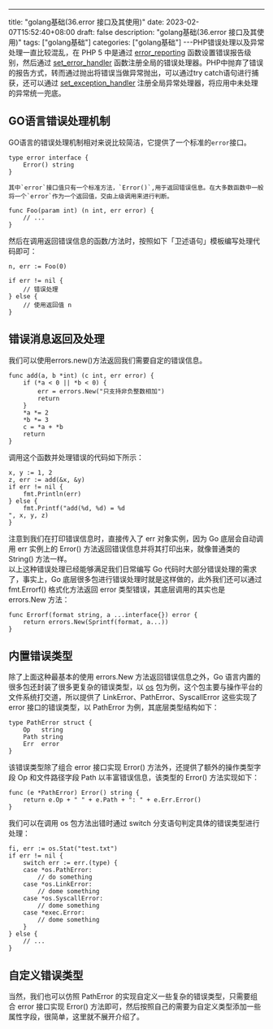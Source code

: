 --- 
 title: "golang基础(36.error 接口及其使用)" 
 date: 2023-02-07T15:52:40+08:00 
 draft: false 
 description: "golang基础(36.error 接口及其使用)" 
 tags: ["golang基础"] 
 categories: ["golang基础"] 
---PHP错误处理以及异常处理一直比较混乱，在 PHP 5 中是通过 [error_reporting](https://www.php.net/manual/zh/function.error-reporting.php) 函数设置错误报告级别，然后通过 [set_error_handler](https://www.php.net/manual/zh/function.set-error-handler.php) 函数注册全局的错误处理器。PHP中抛弃了错误的报告方式，转而通过抛出将错误当做异常抛出，可以通过try catch语句进行捕获，还可以通过 [set_exception_handler](https://www.php.net/manual/zh/function.set-exception-handler.php) 注册全局异常处理器，将应用中未处理的异常统一兜底。

## GO语言错误处理机制
GO语言的错误处理机制相对来说比较简洁，它提供了一个标准的`error`接口。
```
type error interface { 
    Error() string 
}
```
	其中`error`接口值只有一个标准方法，`Error()`,用于返回错误信息。在大多数函数中一般将一个`error`作为一个返回值，交由上级调用来进行判断。
```
func Foo(param int) (n int, err error) { 
    // ...
}
```
然后在调用返回错误信息的函数/方法时，按照如下「卫述语句」模板编写处理代码即可：
```
n, err := Foo(0)

if err != nil { 
    // 错误处理 
} else {
    // 使用返回值 n 
}
```

## 错误消息返回及处理
我们可以使用errors.new()方法返回我们需要自定的错误信息。
```
func add(a, b *int) (c int, err error) {
    if (*a < 0 || *b < 0) {
        err = errors.New("只支持非负整数相加")
        return
    }
    *a *= 2
    *b *= 3
    c = *a + *b
    return
}
```
调用这个函数并处理错误的代码如下所示：
```
x, y := 1, 2
z, err := add(&x, &y)
if err != nil {
    fmt.Println(err)
} else {
    fmt.Printf("add(%d, %d) = %d
", x, y, z)
}
```
注意到我们在打印错误信息时，直接传入了 err 对象实例，因为 Go 底层会自动调用 err 实例上的 Error() 方法返回错误信息并将其打印出来，就像普通类的 String() 方法一样。<br />以上这种错误处理已经能够满足我们日常编写 Go 代码时大部分错误处理的需求了，事实上，Go 底层很多包进行错误处理时就是这样做的，此外我们还可以通过 fmt.Errorf() 格式化方法返回 error 类型错误，其底层调用的其实也是 errors.New 方法：
```
func Errorf(format string, a ...interface{}) error {
    return errors.New(Sprintf(format, a...))
}
```

## 内置错误类型
除了上面这种最基本的使用 errors.New 方法返回错误信息之外，Go 语言内置的很多包还封装了很多更复杂的错误类型，以 [os](https://golang.org/pkg/os) 包为例，这个包主要与操作平台的文件系统打交道，所以提供了 LinkError、PathError、SyscallError 这些实现了 error 接口的错误类型，以 PathError 为例，其底层类型结构如下：
```
type PathError struct {
    Op   string
    Path string
    Err  error
}
```
该错误类型除了组合 error 接口实现 Error() 方法外，还提供了额外的操作类型字段 Op 和文件路径字段 Path 以丰富错误信息，该类型的 Error() 方法实现如下：
```
func (e *PathError) Error() string { 
    return e.Op + " " + e.Path + ": " + e.Err.Error() 
}
```
我们可以在调用 os 包方法出错时通过 switch 分支语句判定具体的错误类型进行处理：
```
fi, err := os.Stat("test.txt")
if err != nil {
    switch err := err.(type) {
    case *os.PathError:
        // do something
    case *os.LinkError:
        // dome something
    case *os.SyscallError:
        // dome something
    case *exec.Error:
        // dome something
    }
} else {
    // ...
}
```

## 自定义错误类型
当然，我们也可以仿照 PathError 的实现自定义一些复杂的错误类型，只需要组合 error 接口实现 Error() 方法即可，然后按照自己的需要为自定义类型添加一些属性字段，很简单，这里就不展开介绍了。
